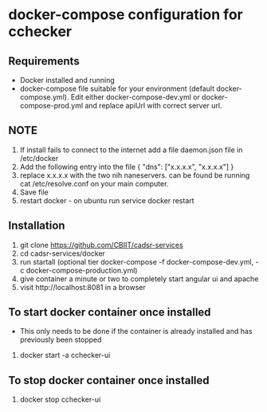 docker-compose configuration for cchecker
=====

## Requirements ##
* Docker installed and running
* docker-compose file suitable for your environment (default docker-compose.yml). Edit either docker-compose-dev.yml or docker-compose-prod.yml and replace apiUrl with correct server url.

## NOTE ##
1. If install fails to connect to the internet add a file daemon.json file in /etc/docker
2. Add the following entry into the file 
{
    "dns": ["x.x.x.x", "x.x.x.x"] 
}
3. replace x.x.x.x with the two nih naneservers. can be found be running cat /etc/resolve.conf on your main computer.
4. Save file
5. restart docker - on ubuntu run service docker restart

## Installation ##
1. git clone https://github.com/CBIIT/cadsr-services
2. cd cadsr-services/docker
3. run startall (optional tier docker-compose -f docker-compose-dev.yml, -c docker-compose-production.yml)
4. give container a minute or two to completely start angular ui and apache
5. visit http://localhost:8081 in a browser

## To start docker container once installed ##
* This only needs to be done if the container is already installed and has previously been stopped

1. docker start -a cchecker-ui

## To stop docker container once installed ##
1. docker stop cchecker-ui
